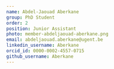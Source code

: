```yaml
---
name: Abdel-Jaouad Aberkane
group: PhD Student
order: 2
position: Junior Assistant
photo: member-abdeljaouad-aberkane.png
email: abdeljaouad.aberkane@ugent.be
linkedin_username: Aberkane
orcid_id: 0000-0002-4557-0715
github_username: Aberkane
---
```

